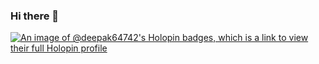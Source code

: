 ### Hi there 👋

[![An image of @deepak64742's Holopin badges, which is a link to view their full Holopin profile](https://holopin.me/deepak64742)](https://holopin.io/@deepak64742)
